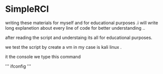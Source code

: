 # SimpleRCI

writing these materials for myself and for educational purposes .i will write long explanetion about every line of code for better understanding ..

after reading the script and understaing its all for educational purposes. 

we test the script by create a vm in my case is kali linux . 

it the console we type this command 

'''
ifconfig
'''
